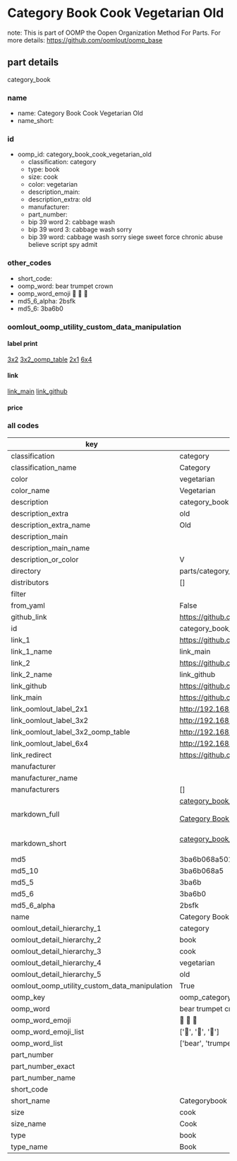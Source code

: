 # Category Book Cook Vegetarian Old  

note: This is part of OOMP the Oopen Organization Method For Parts. For more details: https://github.com/oomlout/oomp_base

##  part details
  



category_book



### name
* name: Category Book Cook Vegetarian Old
* name_short: 
### id
* oomp_id: category_book_cook_vegetarian_old
  * classification: category
  * type: book
  * size: cook
  * color: vegetarian
  * description_main: 
  * description_extra: old
  * manufacturer: 
  * part_number: 
  * bip 39 word 2: cabbage wash
  * bip 39 word 3: cabbage wash sorry
  * bip 39 word: cabbage wash sorry siege sweet force chronic abuse believe script spy admit

### other_codes
* short_code: 
* oomp_word: bear trumpet crown
* oomp_word_emoji :bear: :trumpet: :crown:
* md5_6_alpha: 2bsfk
* md5_6: 3ba6b0






### oomlout_oomp_utility_custom_data_manipulation
#### label print
[3x2](http://192.168.1.245:1112/?label=oomp%202bsfk)
[3x2_oomp_table](http://192.168.1.108:1112/?label=oomp%202bsfk)
[2x1](http://192.168.1.242:1112/?label=oomp%202bsfk)
[6x4](http://192.168.1.55:1112/?label=oomp%202bsfk)    

#### link

[link_main](https://github.com/oomlout/oomlout_oomp_version_1_messy/tree/main/parts/category_book_cook_vegetarian_old) [link_github](https://github.com/oomlout/oomlout_oomp_version_1_messy/tree/main/parts/category_book_cook_vegetarian_old)                             

#### price







### all codes 
| key | value |  
| --- | --- |  
| classification | category |  
| classification_name | Category |  
| color | vegetarian |  
| color_name | Vegetarian |  
| description | category_book |  
| description_extra | old |  
| description_extra_name | Old |  
| description_main |  |  
| description_main_name |  |  
| description_or_color | V  |  
| directory | parts/category_book_cook_vegetarian_old |  
| distributors | [] |  
| filter |  |  
| from_yaml | False |  
| github_link | https://github.com/oomlout/oomlout_oomp_part_src/tree/main/parts/category_book_cook_vegetarian_old |  
| id | category_book_cook_vegetarian_old |  
| link_1 | https://github.com/oomlout/oomlout_oomp_version_1_messy/tree/main/parts/category_book_cook_vegetarian_old |  
| link_1_name | link_main |  
| link_2 | https://github.com/oomlout/oomlout_oomp_version_1_messy/tree/main/parts/category_book_cook_vegetarian_old |  
| link_2_name | link_github |  
| link_github | https://github.com/oomlout/oomlout_oomp_version_1_messy/tree/main/parts/category_book_cook_vegetarian_old |  
| link_main | https://github.com/oomlout/oomlout_oomp_version_1_messy/tree/main/parts/category_book_cook_vegetarian_old |  
| link_oomlout_label_2x1 | http://192.168.1.242:1112/?label=oomp%202bsfk |  
| link_oomlout_label_3x2 | http://192.168.1.245:1112/?label=oomp%202bsfk |  
| link_oomlout_label_3x2_oomp_table | http://192.168.1.108:1112/?label=oomp%202bsfk |  
| link_oomlout_label_6x4 | http://192.168.1.55:1112/?label=oomp%202bsfk |  
| link_redirect | https://github.com/oomlout/oomlout_oomp_version_1_messy/tree/main/parts/category_book_cook_vegetarian_old |  
| manufacturer |  |  
| manufacturer_name |  |  
| manufacturers | [] |  
| markdown_full | [category_book_cook_vegetarian_old](none)<br>[](none)<br>[Category Book Cook Vegetarian Old](none)<br><br> |  
| markdown_short | [category_book_cook_vegetarian_old](none)<br><br> |  
| md5 | 3ba6b068a501250d6c6ddc819efdd8fd |  
| md5_10 | 3ba6b068a5 |  
| md5_5 | 3ba6b |  
| md5_6 | 3ba6b0 |  
| md5_6_alpha | 2bsfk |  
| name | Category Book Cook Vegetarian Old |  
| oomlout_detail_hierarchy_1 | category |  
| oomlout_detail_hierarchy_2 | book |  
| oomlout_detail_hierarchy_3 | cook |  
| oomlout_detail_hierarchy_4 | vegetarian |  
| oomlout_detail_hierarchy_5 | old |  
| oomlout_oomp_utility_custom_data_manipulation | True |  
| oomp_key | oomp_category_book_cook_vegetarian_old |  
| oomp_word | bear trumpet crown |  
| oomp_word_emoji | :bear: :trumpet: :crown: |  
| oomp_word_emoji_list | [':bear:', ':trumpet:', ':crown:'] |  
| oomp_word_list | ['bear', 'trumpet', 'crown'] |  
| part_number |  |  
| part_number_exact |  |  
| part_number_name |  |  
| short_code |  |  
| short_name | Categorybook |  
| size | cook |  
| size_name | Cook |  
| type | book |  
| type_name | Book |  
